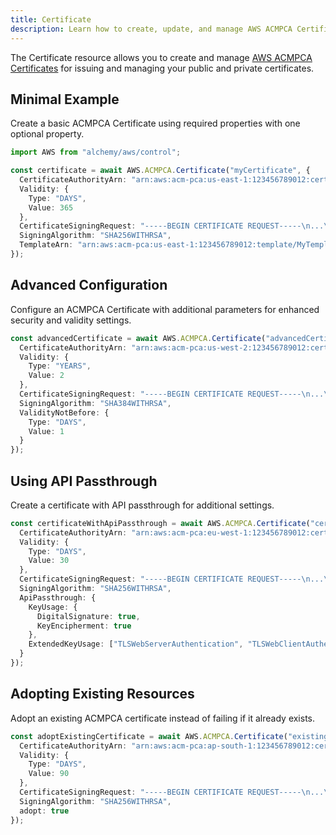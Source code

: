 ```yaml
---
title: Certificate
description: Learn how to create, update, and manage AWS ACMPCA Certificates using Alchemy Cloud Control.
---
```



The Certificate resource allows you to create and manage [AWS ACMPCA Certificates](https://docs.aws.amazon.com/acmpca/latest/userguide/) for issuing and managing your public and private certificates.

## Minimal Example

Create a basic ACMPCA Certificate using required properties with one optional property.

```ts
import AWS from "alchemy/aws/control";

const certificate = await AWS.ACMPCA.Certificate("myCertificate", {
  CertificateAuthorityArn: "arn:aws:acm-pca:us-east-1:123456789012:certificate-authority/abcd1234-5678-90ab-cdef-EXAMPLE11111",
  Validity: {
    Type: "DAYS",
    Value: 365
  },
  CertificateSigningRequest: "-----BEGIN CERTIFICATE REQUEST-----\n...\n-----END CERTIFICATE REQUEST-----",
  SigningAlgorithm: "SHA256WITHRSA",
  TemplateArn: "arn:aws:acm-pca:us-east-1:123456789012:template/MyTemplate"
});
```

## Advanced Configuration

Configure an ACMPCA Certificate with additional parameters for enhanced security and validity settings.

```ts
const advancedCertificate = await AWS.ACMPCA.Certificate("advancedCertificate", {
  CertificateAuthorityArn: "arn:aws:acm-pca:us-west-2:123456789012:certificate-authority/abcd1234-5678-90ab-cdef-EXAMPLE22222",
  Validity: {
    Type: "YEARS",
    Value: 2
  },
  CertificateSigningRequest: "-----BEGIN CERTIFICATE REQUEST-----\n...\n-----END CERTIFICATE REQUEST-----",
  SigningAlgorithm: "SHA384WITHRSA",
  ValidityNotBefore: {
    Type: "DAYS",
    Value: 1
  }
});
```

## Using API Passthrough

Create a certificate with API passthrough for additional settings.

```ts
const certificateWithApiPassthrough = await AWS.ACMPCA.Certificate("certWithApiPassthrough", {
  CertificateAuthorityArn: "arn:aws:acm-pca:eu-west-1:123456789012:certificate-authority/abcd1234-5678-90ab-cdef-EXAMPLE33333",
  Validity: {
    Type: "DAYS",
    Value: 30
  },
  CertificateSigningRequest: "-----BEGIN CERTIFICATE REQUEST-----\n...\n-----END CERTIFICATE REQUEST-----",
  SigningAlgorithm: "SHA256WITHRSA",
  ApiPassthrough: {
    KeyUsage: {
      DigitalSignature: true,
      KeyEncipherment: true
    },
    ExtendedKeyUsage: ["TLSWebServerAuthentication", "TLSWebClientAuthentication"]
  }
});
```

## Adopting Existing Resources

Adopt an existing ACMPCA certificate instead of failing if it already exists.

```ts
const adoptExistingCertificate = await AWS.ACMPCA.Certificate("existingCert", {
  CertificateAuthorityArn: "arn:aws:acm-pca:ap-south-1:123456789012:certificate-authority/abcd1234-5678-90ab-cdef-EXAMPLE44444",
  Validity: {
    Type: "DAYS",
    Value: 90
  },
  CertificateSigningRequest: "-----BEGIN CERTIFICATE REQUEST-----\n...\n-----END CERTIFICATE REQUEST-----",
  SigningAlgorithm: "SHA256WITHRSA",
  adopt: true
});
```
